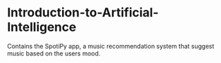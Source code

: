 # Introduction-to-Artificial-Intelligence
Contains the SpotiPy app, a music recommendation system that suggest music based on the users mood.
